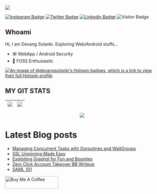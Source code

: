 <img src="https://readme-typing-svg.herokuapp.com/?font=ubuntu&color=%23B335F7&size=22&vCenter=true&height=40&lines=Welcome+to+my+Repo+%F0%9F%91%8B;I%27m%20a%20hacker+%F0%9F%92%80;The+good+kind+of+hacker;And+I%27ve+never+been+a+criminal+%F0%9F%AB%B6">


[![Instagram Badge](https://img.shields.io/badge/-devangsolanki_-purple?style=plastic-square&logo=instagram&logoColor=white&link=https://instagram.com/devangsolanki_/)](https://instagram.com/devangsolanki_)
[![Twitter Badge](https://img.shields.io/badge/-devangsolankii-blue?style=plastic-square&logo=twitter&logoColor=white&link=https://www.twitter.com/devangsolankii)](https://www.twitter.com/devangsolankii)
[![Linkedin Badge](https://img.shields.io/badge/-Devang%20Solanki-blue?style=plastic-square&logo=linkedin&logoColor=white&link=https://www.linkedin.com/in/devangdsolanki/)](https://www.linkedin.com/in/devangdsolanki/)
![Visitor Badge](https://visitor-badge.laobi.icu/badge?page_id=Devang-Solanki)

## Whoami

Hi, I am Devang Solanki. Exploring Web/Android stuffs...

- 🕸️ WebApp / Android Security
- 🔭 FOSS Enthusiastic

[![An image of @devangsolanki's Holopin badges, which is a link to view their full Holopin profile](https://holopin.me/devangsolanki)](https://holopin.io/@devangsolanki)

## MY GIT STATS
<img src="https://github-readme-stats.vercel.app/api?username=Devang-Solanki&&show_icons=true&count_private=true"/>|<img src="https://github-readme-streak-stats.herokuapp.com/?user=Devang-Solanki"/>|
|---|---|

<p align="center"><img src="https://i.giphy.com/RThN0hOS2GO4M.gif" /></p>

# Latest Blog posts
<!-- BLOG-POST-LIST:START -->
- [Managing Concurrent Tasks with Goroutines and WaitGroups](https://devanghacks.in/blogs/goroutine_waitgroup)
- [SSL Unpinning Made Easy](https://devanghacks.in/blogs/SSL_Unpinning_Made_Easy)
- [Exploiting Graphql for Fun and Bounties](https://devanghacks.in/blogs/graphql)
- [Zero Click Account Takeover BB Writeup](https://devanghacks.in/bugbounty/0_c_account_takeover)
- [SAML 101](https://devanghacks.in/blogs/SAML)
<!-- BLOG-POST-LIST:END -->


<a href="https://www.buymeacoffee.com/devangsolankii" target="_blank"><img src="https://cdn.buymeacoffee.com/buttons/default-orange.png" alt="Buy Me A Coffee" height="41" width="174" /></a>
